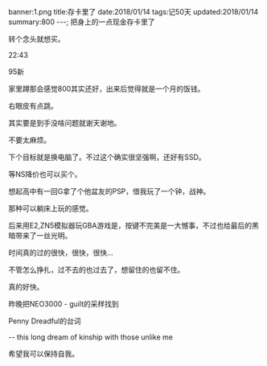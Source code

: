 banner:1.png
title:存卡里了
date:2018/01/14
tags:记50天
updated:2018/01/14
summary:800
---;
把身上的一点现金存卡里了

转个念头就想买。

22:43

95新

家里蹲那会感觉800其实还好，出来后觉得就是一个月的饭钱。

右眼皮有点跳。

其实要是到手没啥问题就谢天谢地。

不要太麻烦。

下个目标就是换电脑了。不过这个确实很坚强啊，还好有SSD。

等NS降价也可以买个。

想起高中有一回G拿了个他盆友的PSP，借我玩了一个钟，战神。

那种可以躺床上玩的感觉。

后来用E2,ZN5模拟器玩GBA游戏是，按键不完美是一大憾事，不过也给最后的黑暗带来了一丝光明。

时间真的过的很快，很快，很快…

不管怎么挣扎，过不去的也过去了，想留住的也留不住。

真的好快。

昨晚把NEO3000 - guilt的采样找到

Penny Dreadful的台词

-- this long dream of kinship with those unlike me

希望我可以保持自我。

 



